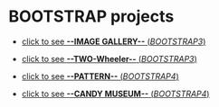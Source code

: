 # BOOTSTRAP projects

* [click to see **--IMAGE GALLERY--** (*BOOTSTRAP3*)](https://lenazamnius.github.io/bootstrap-projects/bootstrap3-img_gallery/img_gallery.html)

* [click to see **--TWO-Wheeler--** (*BOOTSTRAP3*)](https://lenazamnius.github.io/bootstrap-projects/bootstrap3-two_wheeler/two_wheeler.html)

* [click to see **--PATTERN--** (*BOOTSTRAP4*)](https://lenazamnius.github.io/bootstrap-projects/bootstrap4-patterns/index.html)

* [click to see **--CANDY MUSEUM--** (*BOOTSTRAP4*)](https://lenazamnius.github.io/bootstrap-projects/bootstrap4-candy_museum/index.html)